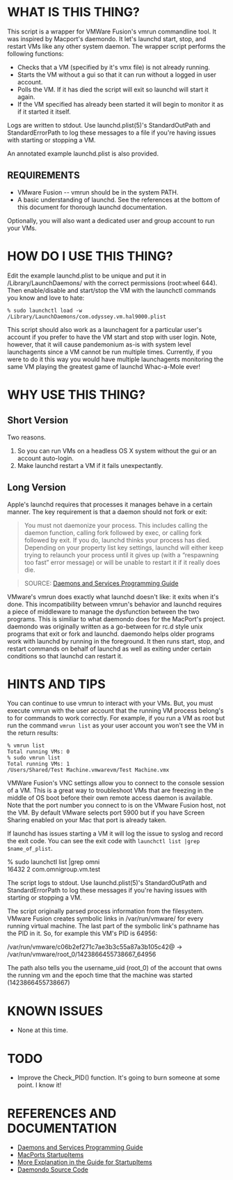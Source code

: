 WHAT IS THIS THING?
===

This script is a wrapper for VMWare Fusion's vmrun commandline tool. It was inspired by Macport's daemondo. It let's launchd start, stop, and restart VMs like any other system daemon. The wrapper script performs the following functions:

* Checks that a VM (specified by it's vmx file) is not already running.
* Starts the VM without a gui so that it can run without a logged in user account.
* Polls the VM. If it has died the script will exit so launchd will start it again.
* If the VM specified has already been started it will begin to monitor it as if it started it itself. 

Logs are written to stdout. Use launchd.plist(5)'s StandardOutPath and StandardErrorPath to log these messages to a file if you're having issues with starting or stopping a VM.

An annotated example launchd.plist is also provided.


REQUIREMENTS
---

* VMware Fusion -- vmrun should be in the system PATH.
* A basic understanding of launchd. See the references at the bottom of this document for thorough launchd documentation.

Optionally, you will also want a dedicated user and group account to run your VMs.


HOW DO I USE THIS THING?
===

Edit the example launchd.plist to be unique and put it in /Library/LaunchDaemons/ with the correct permissions (root:wheel 644). Then enable/disable and start/stop the VM with the launchctl commands you know and love to hate:

	% sudo launchctl load -w /Library/LaunchDaemons/com.odyssey.vm.hal9000.plist

This script should also work as a launchagent for a particular user's account if you prefer to have the VM start and stop with user login. Note, however, that it will cause pandemonium as-is with system level launchagents since a VM cannot be run multiple times. Currently, if you were to do it this way you would have multiple launchagents monitoring the same VM playing the greatest game of launchd Whac-a-Mole ever!


WHY USE THIS THING?
===

Short Version
---

Two reasons.

1. So you can run VMs on a headless OS X system without the gui or an account auto-login.
2. Make launchd restart a VM if it fails unexpectantly.

Long Version
---

Apple's launchd requires that processes it manages behave in a certain manner. The key requirement is that a daemon should not fork or exit:

> You must not daemonize your process. This includes calling the daemon function, calling fork followed by exec, or calling fork followed by exit. If you do, launchd thinks your process has died. Depending on your property list key settings, launchd will either keep trying to relaunch your process until it gives up (with a “respawning too fast” error message) or will be unable to restart it if it really does die.

> SOURCE: [Daemons and Services Programming Guide](https://developer.apple.com/library/mac/documentation/MacOSX/Conceptual/BPSystemStartup/Chapters/CreatingLaunchdJobs.html)

VMware's vmrun does exactly what launchd doesn't like: it exits when it's done. This incompatibility between vmrun's behavior and launchd requires a piece of middleware to manage the dysfunction between the two programs. This is similiar to what daemondo does for the MacPort's project. daemondo was originally written as a go-between for rc.d style unix programs that exit or fork and launchd. daemondo helps older programs work with launchd by running in the foreground. It then runs start, stop, and restart commands on behalf of launchd as well as exiting under certain conditions so that launchd can restart it.


HINTS AND TIPS
===

You can continue to use vmrun to interact with your VMs. But, you must execute vmrun with the user account that the running VM process belong's to for commands to work correctly. For example, if you run a VM as root but run the command `vmrun list` as your user account you won't see the VM in the return results:

	% vmrun list
	Total running VMs: 0
	% sudo vmrun list
	Total running VMs: 1
	/Users/Shared/Test Machine.vmwarevm/Test Machine.vmx

VMWare Fusion's VNC settings allow you to connect to the console session of a VM. This is a great way to troubleshoot VMs that are freezing in the middle of OS boot before their own remote access daemon is available. Note that the port number you connect to is on the VMware Fusion host, not the VM. By default VMware selects port 5900 but if you have Screen Sharing enabled on your Mac that port is already taken.

If launchd has issues starting a VM it will log the issue to syslog and record the exit code. You can see the exit code with `launchctl list |grep $name_of_plist`. 

% sudo launchctl list |grep omni                                                                                                         
16432	2	com.omnigroup.vm.test

The script logs to stdout. Use launchd.plist(5)'s StandardOutPath and StandardErrorPath to log these messages if you're having issues with starting or stopping a VM.

The script originally parsed process information from the filesystem. VMware Fusion creates symbolic links in /var/run/vmware/ for every running virtual machine. The last part of the symbolic link's pathname has the PID in it. So, for example this VM's PID is 64956:

/var/run/vmware/c06b2ef271c7ae3b3c55a87a3b105c42@ -> /var/run/vmware/root_0/1423866455738667_64956

The path also tells you the username_uid (root_0) of the account that owns the running vm and the epoch time that the machine was started (1423866455738667)


KNOWN ISSUES
===

* None at this time.


TODO
===

* Improve the Check_PID() function. It's going to burn someone at some point. I know it!

REFERENCES AND DOCUMENTATION
===

* [Daemons and Services Programming Guide](https://developer.apple.com/library/mac/documentation/MacOSX/Conceptual/BPSystemStartup/Chapters/Introduction.html#//apple_ref/doc/uid/10000172i-SW1-SW1)
* [MacPorts StartupItems](https://guide.macports.org/chunked/reference.startupitems.html)
* [More Explanation in the Guide for StartupItems](https://trac.macports.org/ticket/16930)
* [Daemondo Source Code](https://trac.macports.org/browser/trunk/base/src/programs/daemondo/main.c)
